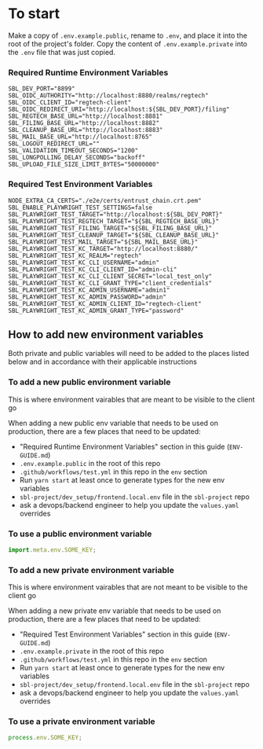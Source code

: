 # To start

Make a copy of `.env.example.public`, rename to `.env`, and place it into the root of the project's folder.
Copy the content of `.env.example.private` into the `.env` file that was just copied.

### Required Runtime Environment Variables

```env
SBL_DEV_PORT="8899"
SBL_OIDC_AUTHORITY="http://localhost:8880/realms/regtech"
SBL_OIDC_CLIENT_ID="regtech-client"
SBL_OIDC_REDIRECT_URI="http://localhost:${SBL_DEV_PORT}/filing"
SBL_REGTECH_BASE_URL="http://localhost:8881"
SBL_FILING_BASE_URL="http://localhost:8882"
SBL_CLEANUP_BASE_URL="http://localhost:8883"
SBL_MAIL_BASE_URL="http://localhost:8765"
SBL_LOGOUT_REDIRECT_URL=""
SBL_VALIDATION_TIMEOUT_SECONDS="1200"
SBL_LONGPOLLING_DELAY_SECONDS="backoff"
SBL_UPLOAD_FILE_SIZE_LIMIT_BYTES="50000000"
```

### Required Test Environment Variables

```env
NODE_EXTRA_CA_CERTS="./e2e/certs/entrust_chain.crt.pem"
SBL_ENABLE_PLAYWRIGHT_TEST_SETTINGS=false
SBL_PLAYWRIGHT_TEST_TARGET="http://localhost:${SBL_DEV_PORT}"
SBL_PLAYWRIGHT_TEST_REGTECH_TARGET="${SBL_REGTECH_BASE_URL}"
SBL_PLAYWRIGHT_TEST_FILING_TARGET="${SBL_FILING_BASE_URL}"
SBL_PLAYWRIGHT_TEST_CLEANUP_TARGET="${SBL_CLEANUP_BASE_URL}"
SBL_PLAYWRIGHT_TEST_MAIL_TARGET="${SBL_MAIL_BASE_URL}"
SBL_PLAYWRIGHT_TEST_KC_TARGET="http://localhost:8880/"
SBL_PLAYWRIGHT_TEST_KC_REALM="regtech"
SBL_PLAYWRIGHT_TEST_KC_CLI_USERNAME="admin"
SBL_PLAYWRIGHT_TEST_KC_CLI_CLIENT_ID="admin-cli"
SBL_PLAYWRIGHT_TEST_KC_CLI_CLIENT_SECRET="local_test_only"
SBL_PLAYWRIGHT_TEST_KC_CLI_GRANT_TYPE="client_credentials"
SBL_PLAYWRIGHT_TEST_KC_ADMIN_USERNAME="admin1"
SBL_PLAYWRIGHT_TEST_KC_ADMIN_PASSWORD="admin"
SBL_PLAYWRIGHT_TEST_KC_ADMIN_CLIENT_ID="regtech-client"
SBL_PLAYWRIGHT_TEST_KC_ADMIN_GRANT_TYPE="password"
```

## How to add new environment variables

Both private and public variables will need to be added to the places listed below and in accordance with their applicable instructions

### To add a new public environment variable

This is where environment vairables that are meant to be visible to the client go

When adding a new public env variable that needs to be used on production, there are a few places that need to be updated:

- "Required Runtime Environment Variables" section in this guide (`ENV-GUIDE.md`)
- `.env.example.public` in the root of this repo
- `.github/workflows/test.yml` in this repo in the `env` section
- Run `yarn start` at least once to generate types for the new env variables
- `sbl-project/dev_setup/frontend.local.env` file in the `sbl-project` repo
- ask a devops/backend engineer to help you update the `values.yaml` overrides

### To use a public environment variable

```js
import.meta.env.SOME_KEY;
```

### To add a new private environment variable

This is where environment vairables that are not meant to be visible to the client go

When adding a new private env variable that needs to be used on production, there are a few places that need to be updated:

- "Required Test Environment Variables" section in this guide (`ENV-GUIDE.md`)
- `.env.example.private` in the root of this repo
- `.github/workflows/test.yml` in this repo in the `env` section
- Run `yarn start` at least once to generate types for the new env variables
- `sbl-project/dev_setup/frontend.local.env` file in the `sbl-project` repo
- ask a devops/backend engineer to help you update the `values.yaml` overrides

### To use a private environment variable

```js
process.env.SOME_KEY;
```
